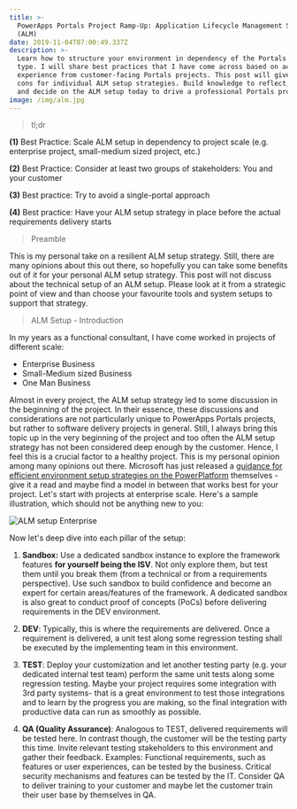 ```yaml
---
title: >-
  PowerApps Portals Project Ramp-Up: Application Lifecycle Management Setup
  (ALM)
date: 2019-11-04T07:00:49.337Z
description: >-
  Learn how to structure your environment in dependency of the Portals project
  type. I will share best practices that I have come across based on actual
  experience from customer-facing Portals projects. This post will give pros and
  cons for individual ALM setup strategies. Build knowledge to reflect, consult
  and decide on the ALM setup today to drive a professional Portals projects. 
image: /img/alm.jpg
---
```

> tl;dr

**(1)** Best Practice: Scale ALM setup in dependency to project scale (e.g. enterprise project, small-medium sized project, etc.)

**(2)** Best Practice: Consider at least two groups of stakeholders: You and your customer

**(3)** Best practice: Try to avoid a single-portal approach

**(4)** Best practice: Have your ALM setup strategy in place before the actual requirements delivery starts

> Preamble

This is my personal take on a resilient ALM setup strategy. Still, there are many opinions about this out there, so hopefully you can take some benefits out of it for your personal ALM setup strategy. This post will not discuss about the technical setup of an ALM setup. Please look at it from a strategic point of view and than choose your favourite tools and system setups to support that strategy.

> ALM Setup - Introduction

In my years as a functional consultant, I have come worked in projects of different scale:

* Enterprise Business
* Small-Medium sized Business
* One Man Business

Almost in every project, the ALM setup strategy led to some discussion in the beginning of the project. In their essence, these discussions and considerations are not particularly unique to PowerApps Portals projects, but rather to software delivery projects in general. Still, I always bring this topic up in the very beginning of the project and too often the ALM setup strategy has not been considered deep enough by the customer. Hence, I feel this is a crucial factor to a healthy project. This is my personal opinion among many opinions out there. Microsoft has just released a [guidance for efficient environment setup strategies on the PowerPlatform](https://powerapps.microsoft.com/en-us/blog/establishing-an-environment-strategy-for-microsoft-power-platform/) themselves - give it a read and maybe find a model in between that works best for your project. Let's start with projects at enterprise scale. Here's a sample illustration, which should not be anything new to you:

![ALM setup Enterprise](/img/alm-enterprise.jpg "ALM setup Enterprise")

Now let's deep dive into each pillar of the setup:

1. **Sandbox:** Use a dedicated sandbox instance to explore the framework features **for yourself being the ISV**. Not only explore them, but test them until you break them (from a technical or from a requirements perspective). Use such sandbox to build confidence and become an expert for certain areas/features of the framework. A dedicated sandbox is also great to conduct proof of concepts (PoCs) before delivering requirements in the DEV environment.

2. **DEV**: Typically, this is where the requirements are delivered. Once a requirement is delivered, a unit test along some regression testing shall be executed by the implementing team in this environment.

3. **TEST**: Deploy your customization and let another testing party (e.g. your dedicated internal test team) perform the same unit tests along some regression testing. Maybe your project requires some integration with 3rd party systems- that is a great environment to test those integrations and to learn by the progress you are making, so the final integration with productive data can run as smoothly as possible. 

4. **QA (Quality Assurance)**: Analogous to TEST, delivered requirements will be tested here. In contrast though, the customer will be the testing party this time. Invite relevant testing stakeholders to this environment and gather their feedback. Examples: Functional requirements, such as features or user experiences, can be tested by the business. Critical security mechanisms and features can be tested by the IT. Consider QA to deliver training to your customer and maybe let the customer train their user base by themselves in QA.
